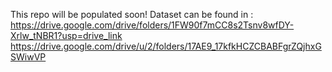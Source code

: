 This repo will be populated soon!
Dataset can be found in :[ https://drive.google.com/drive/folders/1FW90f7mCC8s2Tsnv8wfDY-Xrlw_tNBR1?usp=drive_link
](https://drive.google.com/drive/u/2/folders/17AE9_17kfkHCZCBABFgrZQjhxGSWiwVP)https://drive.google.com/drive/u/2/folders/17AE9_17kfkHCZCBABFgrZQjhxGSWiwVP
